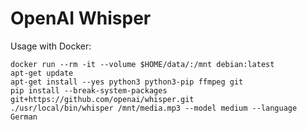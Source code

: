 # OpenAI Whisper

Usage with Docker:

```shell
docker run --rm -it --volume $HOME/data/:/mnt debian:latest
apt-get update
apt-get install --yes python3 python3-pip ffmpeg git
pip install --break-system-packages git+https://github.com/openai/whisper.git
./usr/local/bin/whisper /mnt/media.mp3 --model medium --language German
```
